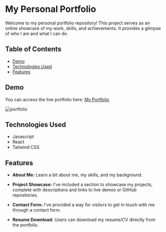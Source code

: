 # My Personal Portfolio

Welcome to my personal portfolio repository! This project serves as an online showcase of my work, skills, and achievements. It provides a glimpse of who I am and what I can do.

## Table of Contents

- [Demo](#demo)
- [Technologies Used](#technologies-used)
- [Features](#features)


## Demo

You can access the live portfolio here: [My Portfolio](https://your-portfolio-url.com)

![portfolio](https://github.com/Shreyam-007/JS-Basics/assets/109955150/9a0e6f2d-167c-4491-8e90-068814af5e97)

## Technologies Used

- Javascript
- React
- Tailwind CSS

## Features

- **About Me:** Learn a bit about me, my skills, and my background.

- **Project Showcase:** I've included a section to showcase my projects, complete with descriptions and links to live demos or GitHub repositories.

- **Contact Form:** I've provided a way for visitors to get in touch with me through a contact form.

- **Resume Download:** Users can download my resume/CV directly from the portfolio.
